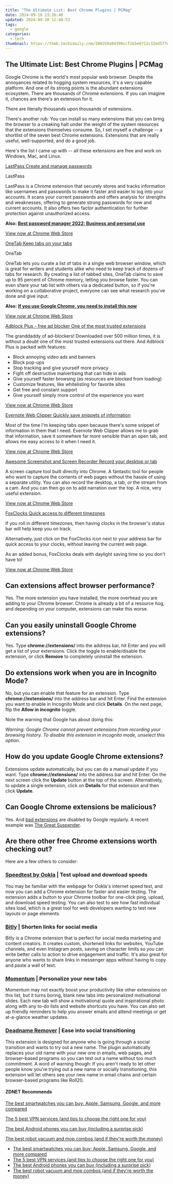 ```yaml
---
title: "The Ultimate List: Best Chrome Plugins | PCMag"
date: 2024-09-18 23:26:40
updated: 2024-09-20 12:40:53
tags:
  - google
categories:
  - tech
thumbnail: https://thmb.techidaily.com/280259a94399ccf1b5e6712c32ed577ed325bfc9a552d02652e6a8d502a42f3f.jpg
---
```


## The Ultimate List: Best Chrome Plugins | PCMag

Google Chrome is the world's most popular web browser. Despite the annoyances related to hogging system resources, it's a very capable platform. And one of its strong points is the abundant extensions ecosystem. There are thousands of Chrome extensions. If you can imagine it, chances are there's an extension for it. 

There are literally thousands upon thousands of extensions. 

There's another rub: You can install so many extensions that you can bring the browser to a creaking halt under the weight of the system resources that the extensions themselves consume. So, I set myself a challenge -- a shortlist of the seven best Chrome extensions. Extensions that are really useful, well-supported, and do a good job. 

Here's the list I came up with -- all these extensions are free and work on Windows, Mac, and Linux. 

[LastPass Create and manage passwords](https://chrome.google.com/webstore/detail/lastpass-free-password-ma/hdokiejnpimakedhajhdlcegeplioahd) 

LastPass

LastPass is a Chrome extension that securely stores and tracks information like usernames and passwords to make it faster and easier to log into your accounts. It scans your current passwords and offers analysis for strengths and weaknesses, offering to generate strong passwords for new and current accounts. It also offers two factor authentication for further protection against unauthorized access.

**Also: [Best password manager 2022: Business and personal use](https://www.zdnet.com/article/best-password-manager/)**

[View now at Chrome Web Store](https://chrome.google.com/webstore/detail/lastpass-free-password-ma/hdokiejnpimakedhajhdlcegeplioahd) 

[OneTab Keep tabs on your tabs](https://chrome.google.com/webstore/detail/onetab/chphlpgkkbolifaimnlloiipkdnihall) 

OneTab

OneTab lets you curate a list of tabs in a single web browser window, which is great for writers and students alike who need to keep track of dozens of tabs for research. By creating a list of tabbed sites, OneTab claims to save up to 95 percent of Chrome memory, letting you browse faster. You can even share your tab list with others via a dedicated button, so if you're working on a collaborative project, everyone can see what research you've done and give input.

**Also:** [**If you use Google Chrome, you need to install this now**](https://www.zdnet.com/article/if-you-use-google-chrome-you-need-to-install-this-now/)

[View now at Chrome Web Store](https://chrome.google.com/webstore/detail/onetab/chphlpgkkbolifaimnlloiipkdnihall) 

[Adblock Plus - free ad blocker One of the most trusted extensions](https://chrome.google.com/webstore/detail/adblock-plus-free-ad-bloc/cfhdojbkjhnklbpkdaibdccddilifddb) 

The granddaddy of ad-blockers! Downloaded over 500 million times, it is without a doubt one of the most trusted extensions out there. And Adblock Plus is packed with features:

* Block annoying video ads and banners
* Block pop-ups
* Stop tracking and give yourself more privacy
* Fight off destructive malvertising that can hide in ads
* Give yourself faster browsing (as resources are blocked from loading)
* Customize features, like whitelisting for favorite sites
* Get free and constant support
* Give yourself simply more control of the experience you want

[View now at Chrome Web Store](https://chrome.google.com/webstore/detail/adblock-plus-free-ad-bloc/cfhdojbkjhnklbpkdaibdccddilifddb) 

[Evernote Web Clipper Quickly save snippets of information](https://chrome.google.com/webstore/detail/evernote-web-clipper/pioclpoplcdbaefihamjohnefbikjilc?hl=en) 

Most of the time I'm keeping tabs open because there's some snippet of information in them that I need. Evernote Web Clipper allows me to grab that information, save it somewhere far more sensible than an open tab, and allows me easy access to it when I need it.

[View now at Chrome Web Store](https://chrome.google.com/webstore/detail/evernote-web-clipper/pioclpoplcdbaefihamjohnefbikjilc?hl=en) 

[Awesome Screenshot and Screen Recorder Record your desktop or tab](https://chrome.google.com/webstore/detail/awesome-screenshot-screen/nlipoenfbbikpbjkfpfillcgkoblgpmj) 

A screen capture tool built directly into Chrome. A fantastic tool for people who want to capture the contents of web pages without the hassle of using a separate utility. You can also record the desktop, a tab, or the stream from a cam. And you can then go on to add narration over the top. A nice, very useful extension.

[View now at Chrome Web Store](https://chrome.google.com/webstore/detail/awesome-screenshot-screen/nlipoenfbbikpbjkfpfillcgkoblgpmj) 

[FoxClocks Quick access to different timezones](https://chrome.google.com/webstore/detail/foxclocks/obcbigljfpgappaaofailjjoabiikckk?hl=en) 

If you roll in different timezones, then having clocks in the browser's status bar will help keep you on track.

Alternatively, just click on the FoxClocks icon next to your address bar for quick access to your clocks, without leaving the current web page.

As an added bonus, FoxClocks deals with daylight saving time so you don't have to!

[View now at Chrome Web Store](https://chrome.google.com/webstore/detail/foxclocks/obcbigljfpgappaaofailjjoabiikckk?hl=en) 

## Can extensions affect browser performance?

Yes. The more extension you have installed, the more overhead you are adding to your Chrome browser. Chrome is already a bit of a resource hog, and depending on your computer, extensions can make this worse.

## Can you easily uninstall Google Chrome extensions?

Yes. Type **chrome://extensions/** into the address bar, hit Enter and you will get a list of your extensions. Click the toggle to enable/disable the extension, or click **Remove** to completely uninstall the extension.

## Do extensions work when you are in Incognito Mode?

No, but you can enable that feature for an extension. Type **chrome://extensions/** into the address bar and hit Enter. Find the extension you want to enable in Incognito Mode and click **Details**. On the next page, flip the **Allow in incognito** toggle.

Note the warning that Google has about doing this:

_Warning: Google Chrome cannot prevent extensions from recording your browsing history. To disable this extension in incognito mode, unselect this option._

## How do you update Google Chrome extensions?

Extensions update automatically, but you can do a manual update if you want. Type **chrome://extensions/** into the address bar and hit Enter. On the next screen click the **Update** button at the top of the screen. Alternatively, to update a single extension, click on **Details** for that extension and then click **Update**.

## Can Google Chrome extensions be malicious?

Yes. And [bad extensions](https://www.zdnet.com/article/google-removes-106-chrome-extensions-for-collecting-sensitive-user-data/) are disabled by Google regularly. A recent example was [The Great Suspender](https://www.zdnet.com/article/google-kills-the-great-suspender-heres-what-you-should-do-next/).

## Are there other free Chrome extensions worth checking out?

Here are a few others to consider:

### **[Speedtest by Ookla](https://chrome.google.com/webstore/detail/speedtest-by-ookla/pgjjikdiikihdfpoppgaidccahalehjh)** | Test upload and download speeds

You may be familiar with the webpage for Ookla's internet speed test, and now you can add a Chrome extension for faster and easier testing. The extension adds a button to your Chrome toolbar for one-click ping, upload, and download speed testing. You can also test to see how fast individual sites load, which is a great tool for web developers wanting to test new layouts or page elements.

### [Bitly](https://chrome.google.com/webstore/detail/bitly-powerful-short-link/iabeihobmhlgpkcgjiloemdbofjbdcic) | Shorten links for social media

Bitly is a Chrome extension that is perfect for social media marketing and content creators. It creates custom, shortened links for websites, YouTube channels, and even Instagram posts, saving on character limits so you can write better calls to action to drive engagement and traffic. It's also great for anyone who wants to share links in messenger apps without having to copy and paste a wall of text.

### [Momentum](https://chrome.google.com/webstore/detail/momentum/laookkfknpbbblfpciffpaejjkokdgca) | Personalize your new tabs

Momentum may not exactly boost your productivity like other extensions on this list, but it turns boring, blank new tabs into personalized motivational slides. Each new tab will show a motivational quote and inspirational photo along with any to-do lists and website shortcuts you have. You can also set up friendly reminders to help you answer emails and attend meetings or get at-a-glance weather updates.

### **[Deadname Remover](https://chrome.google.com/webstore/detail/deadname-remover/cceilgmnkeijahkehfcgfalepihfbcag)** | Ease into social transitioning

This extension is designed for anyone who is going through a social transition and wants to try out a new name. The plugin automatically replaces your old name with your new one in emails, web pages, and browser-based programs so you can test out a name without too much commitment. A word of warning though: If you aren't ready to let other people know you're trying out a new name or socially transitioning, this extension will let others see your new name in email chains and certain browser-based programs like Roll20.

#### **ZDNET** Recommends

[The best smartwatches you can buy: Apple, Samsung, Google, and more compared](https://www.zdnet.com/article/best-smartwatch/ "The best smartwatches you can buy: Apple, Samsung, Google, and more compared")

[The 5 best VPN services (and tips to choose the right one for you)](https://www.zdnet.com/article/best-vpn/ "The 5 best VPN services (and tips to choose the right one for you)")

[The best Android phones you can buy (including a surprise pick)](https://www.zdnet.com/article/best-android-phone/ "The best Android phones you can buy (including a surprise pick)")

[The best robot vacuum and mop combos (and if they're worth the money)](https://www.zdnet.com/article/best-robot-vacuum-mop/ "The best robot vacuum and mop combos (and if they're worth the money)")

* [The best smartwatches you can buy: Apple, Samsung, Google, and more compared](https://www.zdnet.com/article/best-smartwatch/ "The best smartwatches you can buy: Apple, Samsung, Google, and more compared")
* [The 5 best VPN services (and tips to choose the right one for you)](https://www.zdnet.com/article/best-vpn/ "The 5 best VPN services (and tips to choose the right one for you)")
* [The best Android phones you can buy (including a surprise pick)](https://www.zdnet.com/article/best-android-phone/ "The best Android phones you can buy (including a surprise pick)")
* [The best robot vacuum and mop combos (and if they're worth the money)](https://www.zdnet.com/article/best-robot-vacuum-mop/ "The best robot vacuum and mop combos (and if they're worth the money)")

<ins class="adsbygoogle"
     style="display:block"
     data-ad-format="autorelaxed"
     data-ad-client="ca-pub-7571918770474297"
     data-ad-slot="1223367746"></ins>



<ins class="adsbygoogle"
     style="display:block"
     data-ad-client="ca-pub-7571918770474297"
     data-ad-slot="8358498916"
     data-ad-format="auto"
     data-full-width-responsive="true"></ins>

